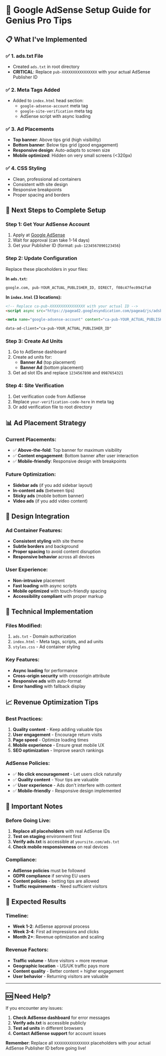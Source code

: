 # 🎯 Google AdSense Setup Guide for Genius Pro Tips

## 📋 **What I've Implemented**

### ✅ **1. ads.txt File**
- Created `ads.txt` in root directory
- **CRITICAL**: Replace `pub-XXXXXXXXXXXXXXXX` with your actual AdSense Publisher ID

### ✅ **2. Meta Tags Added**
- Added to `index.html` head section:
  - `google-adsense-account` meta tag
  - `google-site-verification` meta tag
  - AdSense script with async loading

### ✅ **3. Ad Placements**
- **Top banner**: Above tips grid (high visibility)
- **Bottom banner**: Below tips grid (good engagement)
- **Responsive design**: Auto-adapts to screen size
- **Mobile optimized**: Hidden on very small screens (<320px)

### ✅ **4. CSS Styling**
- Clean, professional ad containers
- Consistent with site design
- Responsive breakpoints
- Proper spacing and borders

## 🚀 **Next Steps to Complete Setup**

### **Step 1: Get Your AdSense Account**
1. Apply at [Google AdSense](https://www.google.com/adsense/)
2. Wait for approval (can take 1-14 days)
3. Get your Publisher ID (format: `pub-1234567890123456`)

### **Step 2: Update Configuration**
Replace these placeholders in your files:

**In `ads.txt`:**
```txt
google.com, pub-YOUR_ACTUAL_PUBLISHER_ID, DIRECT, f08c47fec0942fa0
```

**In `index.html` (3 locations):**
```html
<!-- Replace ca-pub-XXXXXXXXXXXXXXXX with your actual ID -->
<script async src="https://pagead2.googlesyndication.com/pagead/js/adsbygoogle.js?client=ca-pub-YOUR_ACTUAL_PUBLISHER_ID" crossorigin="anonymous"></script>

<meta name="google-adsense-account" content="ca-pub-YOUR_ACTUAL_PUBLISHER_ID">

data-ad-client="ca-pub-YOUR_ACTUAL_PUBLISHER_ID"
```

### **Step 3: Create Ad Units**
1. Go to AdSense dashboard
2. Create ad units for:
   - **Banner Ad** (top placement)
   - **Banner Ad** (bottom placement)
3. Get ad slot IDs and replace `1234567890` and `0987654321`

### **Step 4: Site Verification**
1. Get verification code from AdSense
2. Replace `your-verification-code-here` in meta tag
3. Or add verification file to root directory

## 📊 **Ad Placement Strategy**

### **Current Placements:**
- ✅ **Above-the-fold**: Top banner for maximum visibility
- ✅ **Content engagement**: Bottom banner after user interaction
- ✅ **Mobile-friendly**: Responsive design with breakpoints

### **Future Optimization:**
- **Sidebar ads** (if you add sidebar layout)
- **In-content ads** (between tips)
- **Sticky ads** (mobile bottom banner)
- **Video ads** (if you add video content)

## 🎨 **Design Integration**

### **Ad Container Features:**
- **Consistent styling** with site theme
- **Subtle borders** and background
- **Proper spacing** to avoid content disruption
- **Responsive behavior** across all devices

### **User Experience:**
- **Non-intrusive** placement
- **Fast loading** with async scripts
- **Mobile optimized** with touch-friendly spacing
- **Accessibility compliant** with proper markup

## 🔧 **Technical Implementation**

### **Files Modified:**
1. `ads.txt` - Domain authorization
2. `index.html` - Meta tags, scripts, and ad units
3. `styles.css` - Ad container styling

### **Key Features:**
- **Async loading** for performance
- **Cross-origin security** with crossorigin attribute
- **Responsive ads** with auto-format
- **Error handling** with fallback display

## 📈 **Revenue Optimization Tips**

### **Best Practices:**
1. **Quality content** - Keep adding valuable tips
2. **User engagement** - Encourage return visits
3. **Page speed** - Optimize loading times
4. **Mobile experience** - Ensure great mobile UX
5. **SEO optimization** - Improve search rankings

### **AdSense Policies:**
- ✅ **No click encouragement** - Let users click naturally
- ✅ **Quality content** - Your tips are valuable
- ✅ **User experience** - Ads don't interfere with content
- ✅ **Mobile-friendly** - Responsive design implemented

## 🚨 **Important Notes**

### **Before Going Live:**
1. **Replace all placeholders** with real AdSense IDs
2. **Test on staging** environment first
3. **Verify ads.txt** is accessible at `yoursite.com/ads.txt`
4. **Check mobile responsiveness** on real devices

### **Compliance:**
- **AdSense policies** must be followed
- **GDPR compliance** if serving EU users
- **Content policies** - betting tips are allowed
- **Traffic requirements** - Need sufficient visitors

## 🎯 **Expected Results**

### **Timeline:**
- **Week 1-2**: AdSense approval process
- **Week 3-4**: First ad impressions and clicks
- **Month 2+**: Revenue optimization and scaling

### **Revenue Factors:**
- **Traffic volume** - More visitors = more revenue
- **Geographic location** - US/UK traffic pays more
- **Content quality** - Better content = higher engagement
- **User behavior** - Returning visitors are valuable

---

## 🆘 **Need Help?**

If you encounter any issues:
1. **Check AdSense dashboard** for error messages
2. **Verify ads.txt** is accessible publicly
3. **Test ad units** in different browsers
4. **Contact AdSense support** for account issues

**Remember**: Replace all `XXXXXXXXXXXXXXXX` placeholders with your actual AdSense Publisher ID before going live!
